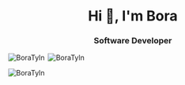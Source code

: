 <h1 align="center">Hi 👋, I'm Bora</h1>
<h3 align="center">Software Developer</h3>


<p align="left">
</p>


<p><img align="left" src="https://github-readme-stats.vercel.app/api/top-langs?username=BoraTyln&show_icons=true&locale=en&layout=compact" alt="BoraTyln" /></p>

<p>&nbsp;<img left="right" src="https://github-readme-stats.vercel.app/api?username=BoraTyln&show_icons=true&locale=en" alt="BoraTyln" /></p>

<p><img align="left" src="https://github-readme-streak-stats.herokuapp.com/?user=BoraTyln&" alt="BoraTyln" /></p>
